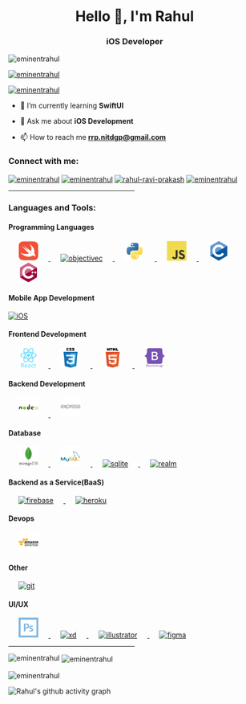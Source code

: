 <h1 align="center">Hello 👋, I'm Rahul</h1>
<h3 align="center">iOS Developer</h3>

<p align="left"> <img src="https://komarev.com/ghpvc/?username=eminentrahul&label=Profile%20views&color=0e75b6&style=flat" alt="eminentrahul" /> </p>
<p align="left"> <a href="https://twitter.com/eminentrahul" target="blank"><img src="https://img.shields.io/twitter/follow/eminent_rahul?style=social" alt="eminentrahul" /></a> </p>
<p align="left"> <a href="https://github.com/ryo-ma/github-profile-trophy"><img src="https://github-profile-trophy.vercel.app/?username=eminentrahul&no-frame=true&column=5&margin-w=15&margin-h=15&theme=onedark" alt="eminentrahul" /></a> </p>

- 🌱 I’m currently learning **SwiftUI**

- 💬 Ask me about **iOS Development**

- 📫 How to reach me **rrp.nitdgp@gmail.com**

<h3 align="left">Connect with me:</h3>
<p align="left">
<a href="https://codepen.io/eminentrahul" target="blank"><img align="center" src="https://raw.githubusercontent.com/rahuldkjain/github-profile-readme-generator/master/src/images/icons/Social/codepen.svg" alt="eminentrahul" height="30" width="40" /></a>
<a href="https://twitter.com/eminentrahul" target="blank"><img align="center" src="https://raw.githubusercontent.com/rahuldkjain/github-profile-readme-generator/master/src/images/icons/Social/twitter.svg" alt="eminentrahul" height="30" width="40" /></a>
<a href="https://stackoverflow.com/users/rahul-ravi-prakash" target="blank"><img align="center" src="https://raw.githubusercontent.com/rahuldkjain/github-profile-readme-generator/master/src/images/icons/Social/stack-overflow.svg" alt="rahul-ravi-prakash" height="30" width="40" /></a>
<a href="https://www.behance.net/eminentrahul" target="blank"><img align="center" src="https://raw.githubusercontent.com/rahuldkjain/github-profile-readme-generator/master/src/images/icons/Social/behance.svg" alt="eminentrahul" height="30" width="40" /></a>
</p>
<hr align="left" width="50%">
<h3 align="left">Languages and Tools:</h3>

<p align="left"> 
  
   
   <p>
   <h4 align="left">Programming Languages</h4>
  <a href="https://developer.apple.com/swift/" target="_blank" rel="noreferrer"> <img src="https://raw.githubusercontent.com/devicons/devicon/master/icons/swift/swift-original.svg" alt="swift" width="40" height="40" hspace="20"/> </a>
  <a href="https://developer.apple.com/library/archive/documentation/Cocoa/Conceptual/ProgrammingWithObjectiveC/Introduction/Introduction.html" target="_blank" rel="noreferrer"> <img src="https://www.vectorlogo.zone/logos/apple_objectivec/apple_objectivec-icon.svg" alt="objectivec" width="40" height="40" hspace="20"/> </a> 
  <a href="https://www.python.org" target="_blank" rel="noreferrer"> <img src="https://raw.githubusercontent.com/devicons/devicon/master/icons/python/python-original.svg" alt="python" width="40" height="40" hspace="20" hspace="20"/> </a>
  <a href="https://developer.mozilla.org/en-US/docs/Web/JavaScript" target="_blank" rel="noreferrer"> <img src="https://raw.githubusercontent.com/devicons/devicon/master/icons/javascript/javascript-original.svg" alt="javascript" width="40" height="40" hspace="20"/> </a>
   <a href="https://www.cprogramming.com/" target="_blank" rel="noreferrer"> <img src="https://raw.githubusercontent.com/devicons/devicon/master/icons/c/c-original.svg" alt="c" width="40" height="40" hspace="20" hspace="20"/> </a> 
  <a href="https://www.w3schools.com/cpp/" target="_blank" rel="noreferrer"> <img src="https://raw.githubusercontent.com/devicons/devicon/master/icons/cplusplus/cplusplus-original.svg" alt="cplusplus" width="40" height="40" hspace="20"/> </a>
  </p>
  
   
   <p>
   <h4 align="left">Mobile App Development</h4>
 
  <a href="_blanck" target="_blank" rel="noreferrer"> <img src="https://www.vectorlogo.zone/logos/apple/apple-tile.svg" alt="iOS" width="40" height="40"/> </a>
  </p>
  
   
   <p>
   <h4 align="left">Frontend Development</h4>
  <a href="https://reactjs.org/" target="_blank" rel="noreferrer"> <img src="https://raw.githubusercontent.com/devicons/devicon/master/icons/react/react-original-wordmark.svg" alt="react" width="40" height="40" hspace="20"/> </a>
   <a href="https://www.w3schools.com/css/" target="_blank" rel="noreferrer"> <img src="https://raw.githubusercontent.com/devicons/devicon/master/icons/css3/css3-original-wordmark.svg" alt="css3" width="40" height="40" hspace="20"/> </a> 
  <a href="https://www.w3.org/html/" target="_blank" rel="noreferrer"> <img src="https://raw.githubusercontent.com/devicons/devicon/master/icons/html5/html5-original-wordmark.svg" alt="html5" width="40" height="40" hspace="20"/> </a>
   <a href="https://getbootstrap.com" target="_blank" rel="noreferrer"> <img src="https://raw.githubusercontent.com/devicons/devicon/master/icons/bootstrap/bootstrap-plain-wordmark.svg" alt="bootstrap" width="40" height="40" hspace="20"/> </a> 
  </p>
   
   <p>
   <h4 align="left">Backend Development</h4>
  <a href="https://nodejs.org" target="_blank" rel="noreferrer"> <img src="https://raw.githubusercontent.com/devicons/devicon/master/icons/nodejs/nodejs-original-wordmark.svg" alt="nodejs" width="40" height="40" hspace="20"/> </a> 
  <a href="https://expressjs.com" target="_blank" rel="noreferrer"> <img src="https://raw.githubusercontent.com/devicons/devicon/master/icons/express/express-original-wordmark.svg" alt="express" width="40" height="40" hspace="20"/> </a> 
  </p>
  
  <p>
   <h4 align="left">Database</h4>
   <a href="https://www.mongodb.com/" target="_blank" rel="noreferrer"> <img src="https://raw.githubusercontent.com/devicons/devicon/master/icons/mongodb/mongodb-original-wordmark.svg" alt="mongodb" width="40" height="40" hspace="20"/> </a> 
    <a href="https://www.mysql.com/" target="_blank" rel="noreferrer"> <img src="https://raw.githubusercontent.com/devicons/devicon/master/icons/mysql/mysql-original-wordmark.svg" alt="mysql" width="40" height="40" hspace="20"/> </a>
  <a href="https://www.sqlite.org/" target="_blank" rel="noreferrer"> <img src="https://www.vectorlogo.zone/logos/sqlite/sqlite-icon.svg" alt="sqlite" width="40" height="40" hspace="20"/> </a> 
  <a href="https://realm.io/" target="_blank" rel="noreferrer"> <img src="https://raw.githubusercontent.com/bestofjs/bestofjs-webui/8665e8c267a0215f3159df28b33c365198101df5/public/logos/realm.svg" alt="realm" width="40" height="40" hspace="20"/> </a>
  </p>
  
   <p>
  <h4 align="left">Backend as a Service(BaaS)</h4>
  <a href="https://firebase.google.com/" target="_blank" rel="noreferrer"> <img src="https://www.vectorlogo.zone/logos/firebase/firebase-icon.svg" alt="firebase" width="40" height="40" hspace="20"/> </a> 
   <a href="https://heroku.com" target="_blank" rel="noreferrer"> <img src="https://www.vectorlogo.zone/logos/heroku/heroku-icon.svg" alt="heroku" width="40" height="40" hspace="20"/> </a> 
  </p>
  
  <p>
   <h4 align="left">Devops</h4>
   <a href="https://aws.amazon.com" target="_blank" rel="noreferrer"> <img src="https://raw.githubusercontent.com/devicons/devicon/master/icons/amazonwebservices/amazonwebservices-original-wordmark.svg" alt="aws" width="40" height="40" hspace="20"/> </a>
  </p>
  
  <p>
   <h4 align="left">Other</h4>
  <a href="https://git-scm.com/" target="_blank" rel="noreferrer"> <img src="https://www.vectorlogo.zone/logos/git-scm/git-scm-icon.svg" alt="git" width="40" height="40" hspace="20"/> </a>
  </p>
  
   <p>
  <h4 align="left">UI/UX</h4>
  <a href="https://www.photoshop.com/en" target="_blank" rel="noreferrer"> <img src="https://raw.githubusercontent.com/devicons/devicon/master/icons/photoshop/photoshop-line.svg" alt="photoshop" width="40" height="40" hspace="20"/> </a>
  <a href="https://www.adobe.com/products/xd.html" target="_blank" rel="noreferrer"> <img src="https://cdn.worldvectorlogo.com/logos/adobe-xd.svg" alt="xd" width="40" height="40" hspace="20"/> </a>
  <a href="https://www.adobe.com/in/products/illustrator.html" target="_blank" rel="noreferrer"> <img src="https://www.vectorlogo.zone/logos/adobe_illustrator/adobe_illustrator-icon.svg" alt="illustrator" width="40" height="40" hspace="20"/> </a> 
  <a href="https://www.figma.com/" target="_blank" rel="noreferrer"> <img src="https://www.vectorlogo.zone/logos/figma/figma-icon.svg" alt="figma" width="40" height="40" hspace="20"/> </a>
  </p>
<hr align="left" width="50%">
</p>
<p><img align="left" src="https://github-readme-stats.vercel.app/api/top-langs?username=eminentrahul&show_icons=true&locale=en&layout=compact&theme=tokyonight" alt="eminentrahul" /></p>

<p>&nbsp;<img align="center" src="https://github-readme-stats.vercel.app/api?username=eminentrahul&show_icons=true&locale=en&theme=tokyonight" alt="eminentrahul" /></p>

<p><img align="center" src="https://github-readme-streak-stats.herokuapp.com/?user=eminentrahul&theme=tokyonight&layout=compact&show_icons=true" alt="eminentrahul" /></p>

![Rahul's github activity graph](https://activity-graph.herokuapp.com/graph/?username=eminentrahul&theme=redical)

